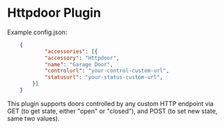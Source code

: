 # Httpdoor Plugin

Example config.json:
```JSON
	{
			"accessories": [{
			"accessory": "Httpdoor",
			"name": "Garage Door",
			"controlurl": "your-control-custom-url",
			"statusurl": "your-status-custom-url",
		}]
	}
```

This plugin supports doors controlled by any custom HTTP endpoint via GET (to get state, either "open" or "closed"), and POST (to set new state, same two values).
